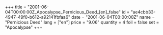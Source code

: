 +++
title = "2001-06-04T00:00:00Z_Apocalypse_Pernicious_Deed_[en]_false"
id = "ae4cbb33-4947-49f0-b612-a92141fbfaa6"
date = "2001-06-04T00:00:00Z"
name = "Pernicious Deed"
lang = ["en"]
price = "9.06"
quantity = 4
foil = false
set = "Apocalypse"
+++
